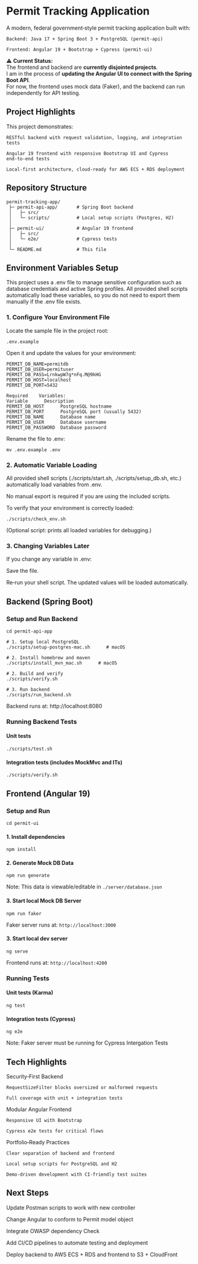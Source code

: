 # Permit Tracking Application

A modern, federal government‑style permit tracking application built with:

    Backend: Java 17 + Spring Boot 3 + PostgreSQL (permit-api)

    Frontend: Angular 19 + Bootstrap + Cypress (permit-ui)

⚠️ **Current Status:**  
The frontend and backend are **currently disjointed projects**.  
I am in the process of **updating the Angular UI to connect with the Spring Boot API**.  
For now, the frontend uses mock data (Faker), and the backend can run independently for API testing.

## Project Highlights
This project demonstrates:

    RESTful backend with request validation, logging, and integration tests

    Angular 19 frontend with responsive Bootstrap UI and Cypress end‑to‑end tests

    Local‑first architecture, cloud‑ready for AWS ECS + RDS deployment

## Repository Structure

```
permit-tracking-app/
 ├─ permit-api-app/       # Spring Boot backend
 │   ├─ src/
 │   └─ scripts/          # Local setup scripts (Postgres, H2)
 │
 ├─ permit-ui/            # Angular 19 frontend
 │   ├─ src/
 │   └─ e2e/              # Cypress tests
 │
 └─ README.md             # This file
``` 
## Environment Variables Setup

This project uses a .env file to manage sensitive configuration such as database credentials and active Spring profiles. All provided shell scripts automatically load these variables, so you do not need to export them manually if the .env file exists.

### 1. Configure Your Environment File

Locate the sample file in the project root:

```.env.example```

Open it and update the values for your environment:
```
PERMIT_DB_NAME=permitdb
PERMIT_DB_USER=permituser
PERMIT_DB_PASS=LrnkwpW7g*nFq.M@9kHG
PERMIT_DB_HOST=localhost
PERMIT_DB_PORT=5432

Required    Variables:
Variable	  Description
PERMIT_DB_HOST	    PostgreSQL hostname
PERMIT_DB_PORT	    PostgreSQL port (usually 5432)
PERMIT_DB_NAME	    Database name
PERMIT_DB_USER	    Database username
PERMIT_DB_PASSWORD	Database password
```
Rename the file to .env:

```mv .env.example .env```

### 2. Automatic Variable Loading

All provided shell scripts (./scripts/start.sh, ./scripts/setup_db.sh, etc.) automatically load variables from .env.

No manual export is required if you are using the included scripts.

To verify that your environment is correctly loaded:

```./scripts/check_env.sh```

(Optional script: prints all loaded variables for debugging.)

### 3. Changing Variables Later

If you change any variable in .env:

  Save the file.
  
  Re‑run your shell script. The updated values will be loaded automatically.


## Backend (Spring Boot)
### Setup and Run Backend
```
cd permit-api-app

# 1. Setup local PostgreSQL
./scripts/setup-postgres-mac.sh      # macOS

# 2. Install homebrew and maven
./scripts/install_mvn_mac.sh      # macOS

# 2. Build and verify
./scripts/verify.sh

# 3. Run backend
./scripts/run_backend.sh
```
Backend runs at: http://localhost:8080

### Running Backend Tests

#### Unit tests
```./scripts/test.sh```

#### Integration tests (includes MockMvc and ITs)
```./scripts/verify.sh```

## Frontend (Angular 19)
### Setup and Run

```cd permit-ui```

#### 1. Install dependencies
```npm install```

#### 2. Generate Mock DB Data
```npm run generate```

Note: This data is viewable/editable in ```./server/database.json```

#### 3. Start local Mock DB Server
```npm run faker```

Faker server runs at: ```http://localhost:3000```

#### 3. Start local dev server
```ng serve```

Frontend runs at: ```http://localhost:4200```

### Running Tests

#### Unit tests (Karma)
```ng test```

#### Integration tests (Cypress)
```ng e2e```

Note: Faker server must be running for Cypress Intergation Tests

## Tech Highlights

Security‑First Backend

    RequestSizeFilter blocks oversized or malformed requests

    Full coverage with unit + integration tests

Modular Angular Frontend

    Responsive UI with Bootstrap

    Cypress e2e tests for critical flows

Portfolio‑Ready Practices

    Clear separation of backend and frontend

    Local setup scripts for PostgreSQL and H2

    Demo‑driven development with CI‑friendly test suites

## Next Steps

Update Postman scripts to work with new controller

Change Angular to conform to Permit model object

Integrate OWASP dependency Check

Add CI/CD pipelines to automate testing and deployment

Deploy backend to AWS ECS + RDS and frontend to S3 + CloudFront
